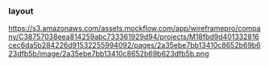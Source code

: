 ### layout 

https://s3.amazonaws.com/assets.mockflow.com/app/wireframepro/company/C38757038eea814259abc733361929d94/projects/M18fbd9d401332816cec6da5b284226d91532255994092/pages/2a35ebe7bb13410c8652b69b623dfb5b/image/2a35ebe7bb13410c8652b69b623dfb5b.png
